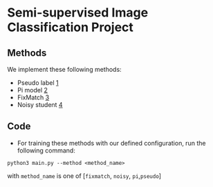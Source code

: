 # Semi-supervised Image Classification Project

## Methods
We implement these following methods:
- Pseudo label [1](https://www.researchgate.net/publication/280581078_Pseudo-Label_The_Simple_and_Efficient_Semi-Supervised_Learning_Method_for_Deep_Neural_Networks)
- Pi model [2](https://arxiv.org/abs/1610.02242)
- FixMatch [3](https://arxiv.org/abs/2001.07685)
- Noisy student [4](https://arxiv.org/abs/1911.04252) 


## Code
* For training these methods with our defined configuration, run the following command:
```
python3 main.py --method <method_name>
```

with `method_name` is one of [`fixmatch`, `noisy`, `pi`,`pseudo`]

